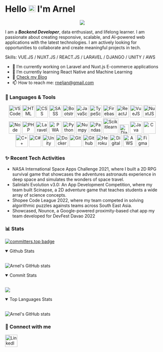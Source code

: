 
   
# Hello <img src="https://media.giphy.com/media/hvRJCLFzcasrR4ia7z/giphy.gif" width="22px" height="22px"> I'm Arnel

<p align="center">
  <a href="https://github.com/ArJSarmiento"><img src="https://readme-typing-svg.herokuapp.com?color=%2336BCF7&center=true&vCenter=true&lines=Welcome+to+my+Github+page...;Let's+collaborate!"></a>
</p>

I am a ***Backend Developer***, data enthusiast, and lifelong learner. I am passionate about creating responsive, scalable, and AI-powered web applications with the latest technologies. I am actively looking for opportunities to collaborate and create meaningful projects in tech.

Skills: VUE.JS / NUXT.JS / REACT.JS / LARAVEL / DJANGO / UNITY / AWS

- 🔭 I’m currently working on Laravel and Nuxt.js E-commerce applications
- 🌱 I’m currently learning React Native and Machine Learning
- 📃 <a href="https://medium.com/@arneljansarmiento" target="_blank">Check my Blog</a>
- 📫 How to reach me: rneljan@gmail.com

### 🧰 Languages & Tools

<p align="center">
<img width="40px" title="VSCode" src="https://img.icons8.com/fluent/2x/visual-studio-code-2019.png" />
<img width="40px" title="HTML" src="https://img.icons8.com/color/2x/html-5.png" />
<img width="40px" title="CSS" src="https://img.icons8.com/color/2x/css3.png" />
<img width="40px" title="SASS" src="https://img.icons8.com/color/344/sass-avatar.png" />
<img width="40px" title="Bootstrap" src="https://img.icons8.com/color/344/bootstrap.png" />
<img  width="40px" title="JavaScript ES6" src="https://img.icons8.com/color/2x/javascript.png" />
<img  width="40px" title="TypeScript" src="https://img.icons8.com/color/512/typescript.png" />
<img  width="40px" title="Firebase" src="https://img.icons8.com/color/512/google-firebase-console.png" />
<img  width="40px" title="ReactJS" src="https://img.icons8.com/color/2x/react-native.png" />
<img  width="40px" title="VueJS" src="https://img.icons8.com/color/96/000000/vue-js.png" />
<img  width="40px" title="NuxtJS" src="https://i.redd.it/2ssi8ft315b71.png" />
<img  width="40px" title="Node" src="https://img.icons8.com/color/2x/nodejs.png" />
<img  width="40px" title="PHP" src="https://img.icons8.com/dusk/344/php-logo.png" />
<img  width="40px" title="Laravel" src="https://upload.wikimedia.org/wikipedia/commons/thumb/9/9a/Laravel.svg/1969px-Laravel.svg.png" />
<img  width="40px" title="PWA" src="https://angular.io/generated/images/marketing/concept-icons/pwa.png" />
<img width="40px" title="Python" src="https://img.icons8.com/color/2x/python.png" />
<img width="40px" title="Numpy" src="https://img.icons8.com/color/2x/numpy.png" />
<img width="40px" title="Pandas" src="https://img.icons8.com/color/512/pandas.png" />
<img width="50px" title="Scikitlearn" src="https://upload.wikimedia.org/wikipedia/commons/thumb/0/05/Scikit_learn_logo_small.svg/1200px-Scikit_learn_logo_small.svg.png" />
<img  width="30px" title="Django" src="https://hackr.io/tutorials/django/logo-django.svg?ver=1610114943"/>
<img width="40px" title="Java" src="https://img.icons8.com/color/344/java-coffee-cup-logo--v2.png" />
<img width="40px" title="C" src="https://img.icons8.com/color/2x/c-programming.png" />
<img width="40px" title="C++" src="https://img.icons8.com/color/344/c-plus-plus-logo.png" />
<img width="40px" title="C#" src="https://img.icons8.com/color/2x/c-sharp-logo-2.png" />
<img width="40px" title="Unity" src="https://i.redd.it/tu3gt6ysfxq71.png"/>
<img width="40px" title="Docker" src="https://img.icons8.com/fluency/344/docker.png"/>
<img width="40px" title="Git" src="https://img.icons8.com/color/2x/git.png" />
<img width="40px" title="Github" src="https://img.icons8.com/fluent/2x/github.png" />
<img  width="40px" title="Heroku" src="https://img.icons8.com/color/344/heroku.png" />
<img  width="40px" title="DigitalOcean" src="https://cdn3.iconfinder.com/data/icons/logos-and-brands-adobe/512/89_Digital_Ocean-512.png" />
<img  width="40px" title="AWS" src="https://img.icons8.com/color/344/amazon-web-services.png" />
<img  width="40px" title="Figma" src="https://cdn.sanity.io/images/599r6htc/localized/46a76c802176eb17b04e12108de7e7e0f3736dc6-1024x1024.png?w=670&h=670&q=75&fit=max&auto=format" />
<p/>


### ✨ Recent Tech Activities

- NASA International Space Apps Challenge 2021, where I built a 2D RPG survival game that showcases the adventures astronauts experience in deep space and simulates the wonders of space travel. 
- Salinlahi Evolution v3.0: An App Development Competition, where my team built Scinapse, a 2D adventure game that teaches students a wide array of science concepts.
- Shopee Code League 2022, where my team competed in solving algorithmic puzzles againsts teams across South East Asia.
- Showcased, Nounce, a Google-powered proximity-based chat app my team developed for DevFest Davao 2022


###  📊 Stats
[![committers.top badge](https://user-badge.committers.top/philippines/ArJSarmiento.svg)](https://user-badge.committers.top/philippines/ArJSarmiento)

<details open>
  <summary>Github Stats</summary>
  <br>
  
  ![Arnel's GitHub stats](https://github-readme-stats.vercel.app/api?username=ArJSarmiento&theme=tokyonight)
  
</details>

<details open>
  <summary>Commit Stats</summary>
  <br>
  
   ![](https://github-readme-streak-stats.herokuapp.com/?user=ArJSarmiento&theme=tokyonight)
</details>

<details open>
  <summary>Top Languages Stats</summary>
  <br>
  
  ![Arnel's GitHub stats](https://github-readme-stats.vercel.app/api/top-langs/?username=ArJSarmiento&theme=tokyonight)

</details>

### 🔗 Connect with me

[<img align="left" width="40px" title="LinkedIn" src="https://img.icons8.com/fluent/344/linkedin.png" />][linkedin]

[linkedin]: https://www.linkedin.com/in/ArJSarmiento/]
